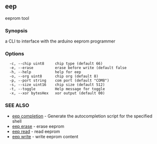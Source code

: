 ## eep

eeprom tool

### Synopsis

a CLI to interface with the arduino eeprom programmer

### Options

```
  -c, --chip uint8     chip type (default 66)
  -e, --erase          erase before write (default false
  -h, --help           help for eep
  -o, --org uint8      chip org (default 8)
  -p, --port string    com port (default "COM8")
  -s, --size uint16    chip size (default 512)
  -t, --toggle         Help message for toggle
  -x, --xor bytesHex   xor output (default 00)
```

### SEE ALSO

* [eep completion](eep_completion.md)	 - Generate the autocompletion script for the specified shell
* [eep erase](eep_erase.md)	 - erase eeprom
* [eep read](eep_read.md)	 - read eeprom
* [eep write](eep_write.md)	 - write eeprom content

